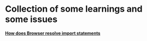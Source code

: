# Collection of some learnings and some issues 

#### [How does Browser resolve import statements](browser-import/README.md)